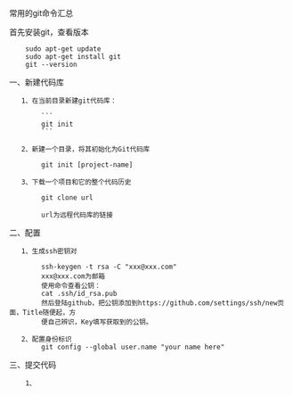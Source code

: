 常用的git命令汇总

首先安装git，查看版本

        sudo apt-get update
        sudo apt-get install git
        git --version

一、新建代码库

       1、在当前目录新建git代码库：

            ```
            git init
            ```

       2、新建一个目录，将其初始化为Git代码库

            git init [project-name]

       3、下载一个项目和它的整个代码历史

            git clone url

            url为远程代码库的链接

二、配置

       1、生成ssh密钥对

            ssh-keygen -t rsa -C "xxx@xxx.com"
            xxx@xxx.com为邮箱
            使用命令查看公钥：
            cat .ssh/id_rsa.pub
            然后登陆github，把公钥添加到https://github.com/settings/ssh/new页面，Title随便起，方
            便自己辨识，Key填写获取到的公钥。
              
       2、配置身份标识
            git config --global user.name "your name here"  

三、提交代码

        1、
